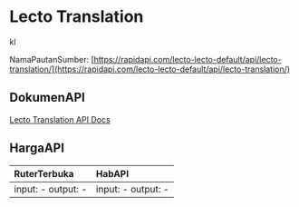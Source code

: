 # Lecto Translation

kl

NamaPautanSumber: [https://rapidapi.com/lecto-lecto-default/api/lecto-translation/](https://rapidapi.com/lecto-lecto-default/api/lecto-translation/)

## DokumenAPI

[Lecto Translation API Docs](../apis/kl/Lecto_Translation.md)

## HargaAPI

| RuterTerbuka | HabAPI |
|:---|:---|
| input: - output: - | input: - output: - |
